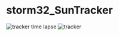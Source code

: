 # storm32_SunTracker
![tracker time lapse](https://github.com/eziosoft/storm32_SunTracker/blob/master/images/sunTracking2.gif?raw=true "tracker time lapse")
![tracker](https://github.com/eziosoft/storm32_SunTracker/blob/master/images/sunTracking3.gif?raw=true "tracker")